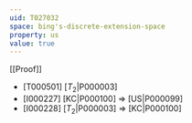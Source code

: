 ```yaml
---
uid: T027032
space: bing's-discrete-extension-space
property: us
value: true
---
```

[[Proof]]

* [T000501] [$T_2$|P000003]
* [I000227] [KC|P000100] => [US|P000099]
* [I000228] [$T_2$|P000003] => [KC|P000100]

